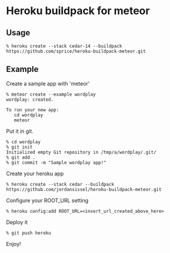# Heroku buildpack for meteor

## Usage

```
% heroku create --stack cedar-14 --buildpack https://github.com/sprice/heroku-buildpack-meteor.git
```

## Example

Create a sample app with 'meteor'

```
% meteor create --example wordplay
wordplay: created.

To run your new app:
   cd wordplay
   meteor
```

Put it in git.

```
% cd wordplay
% git init
Initialized empty Git repository in /tmp/a/wordplay/.git/
% git add .
% git commit -m "Sample wordplay app!"
```

Create your heroku app

```
% heroku create --stack cedar --buildpack https://github.com/jordansissel/heroku-buildpack-meteor.git
```

Configure your ROOT_URL setting
```
% heroku config:add ROOT_URL=<insert_url_created_above_here>
```

Deploy it

```
% git push heroku
```

Enjoy!

